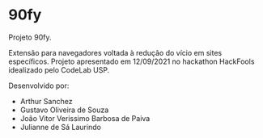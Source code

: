 # 90fy

Projeto 90fy.

Extensão para navegadores voltada à redução do vício em sites específicos.
Projeto apresentado em 12/09/2021 no hackathon HackFools idealizado pelo CodeLab USP.

Desenvolvido por:
- Arthur Sanchez
- Gustavo Oliveira de Souza
- João Vitor Verissimo Barbosa de Paiva
- Julianne de Sá Laurindo
